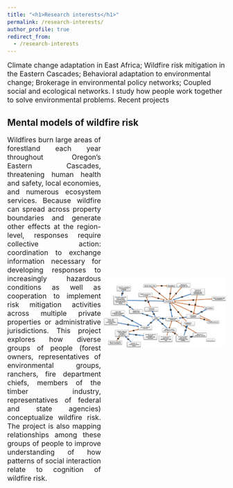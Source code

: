 ```yaml
---
title: "<h1>Research interests</h1>"
permalink: /research-interests/
author_profile: true
redirect_from: 
  - /research-interests
---
```



<font size = "3">
Climate change adaptation in East Africa; Wildfire risk mitigation in the Eastern Cascades; Behavioral adaptation to environmental change; Brokerage in environmental policy networks; Coupled social and ecological networks. I study how people work together to solve environmental problems. Recent projects
</font>

<h2><b>Mental models of wildfire risk</b></h2>
<div style = "display:flex; align-items:center;">
<div style="text-align: justify;">

<font size = "3">
Wildfires burn large areas of forestland each year throughout Oregon’s Eastern Cascades, threatening human health and safety, local economies, and numerous ecosystem services. 
Because wildfire can spread across property boundaries and generate other effects at the region-level, responses require collective action: coordination to exchange information necessary for developing responses to increasingly hazardous conditions as well as cooperation to implement risk mitigation activities across multiple private properties or administrative jurisdictions. 
This project explores how diverse groups of people (forest owners, representatives of environmental groups, ranchers, fire department chiefs, members of the timber industry, representatives of federal and state agencies) conceptualize wildfire risk. 
The project is also mapping relationships among these groups of people to improve understanding of how patterns of social interaction relate to cognition of wildfire risk. 
</font><br><br>

</div>
<img src="../images/firementalmodel.png" style = "max-width:30vw">
</div>
